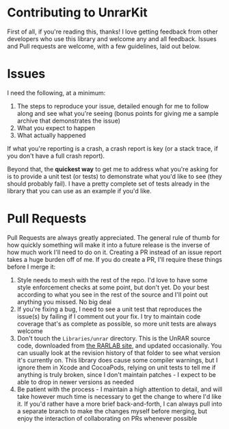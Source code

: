# Contributing to UnrarKit

First of all, if you're reading this, thanks! I love getting feedback from other developers who use this library and welcome any and all feedback. Issues and Pull requests are welcome, with a few guidelines, laid out below.

# Issues

I need the following, at a minimum:

1. The steps to reproduce your issue, detailed enough for me to follow along and see what you're seeing (bonus points for giving me a sample archive that demonstrates the issue)
2. What you expect to happen
3. What actually happened

If what you're reporting is a crash, a crash report is key (or a stack trace, if you don't have a full crash report).

Beyond that, the **quickest way** to get me to address what you're asking for is to provide a unit test (or tests) to demonstrate what you'd like to see (they should probably fail). I have a pretty complete set of tests already in the library that you can use as an example if you'd like.

# Pull Requests

Pull Requests are always greatly appreciated. The general rule of thumb for how quickly something will make it into a future release is the inverse of how much work I'll need to do on it. Creating a PR instead of an issue report takes a huge burden off of me. If you do create a PR, I'll require these things before I merge it:

1. Style needs to mesh with the rest of the repo. I'd love to have some style enforcement checks at some point, but don't yet. Do your best according to what you see in the rest of the source and I'll point out anything you missed. No big deal
2. If you're fixing a bug, I need to see a unit test that reproduces the issue(s) by failing if I comment out your fix. I try to maintain code coverage that's as complete as possible, so more unit tests are always welcome
3. Don't touch the `Libraries/unrar` directory. This is the UnRAR source code, downloaded from [the RARLAB site](https://www.rarlab.com/rar_add.htm), and updated occasionally. You can usually look at the revision history of that folder to see what version it's currently on. This library does cause some compiler warnings, but I ignore them in Xcode and CocoaPods, relying on unit tests to tell me if anything is truly broken, since I don't maintain patches - I expect to be able to drop in newer versions as needed
4. Be patient with the process - I maintain a high attention to detail, and will take however much time is necessary to get the change to where I'd like it. If you'd rather have a more brief back-and-forth, I can always pull into a separate branch to make the changes myself before merging, but enjoy the interaction of collaborating on PRs whenever possible